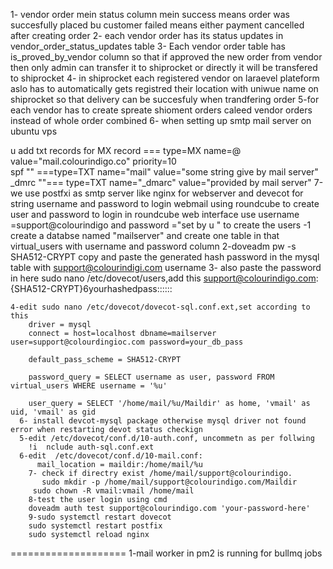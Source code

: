 1- vendor order mein status column mein success means order was succesfully placed bu customer 
  failed  means either payment cancelled after creating order 
2- each vendor order has its status updates in vendor_order_status_updates table 
3- Each vendor order table has is_proved_by_vendor column so that if approved the new order from vendor then only admin can transfer it to shiprocket or directly it will be transfered to shiprocket 
4- in shiprocket each registered vendor on laraevel plateform aslo has to automatically gets registred their location with uniwue name on shiprocket so that delivery can be succesfuly when trandfering order 
5-for  each vendor has to create spreate shioment orders caleed vendor orders instead of whole order combined 
6- when setting up smtp mail server on ubuntu vps 
   
   u add txt records for
   MX record === type=MX name=@ value="mail.colourindigo.co" priority=10  
   spf ""    ===type=TXT name="mail" value="some string give by mail server"
   _dmrc ""=== type=TXT name="_dmarc" value="provided by mail server"
  7-we use postfxi as smtp server like nginx for webserver and devecot for string username and password to login webmail using roundcube 
    to create user and password to login in roundcube web interface 
    use username =support@colourindigo and password ="set by u "
    to create the users 
    -1 create a databse named "mailserver" and create one table in that virtual_users with username and password column
    2-doveadm pw -s SHA512-CRYPT
       copy and paste the generated hash password in the mysql table with support@colourindigi.com username 
    3- also paste the password in here sudo nano /etc/dovecot/users,add this 
        support@colourindigo.com:{SHA512-CRYPT}$6$yourhashedpass::::::
      
    4-edit sudo nano /etc/dovecot/dovecot-sql.conf.ext,set according to this 
        driver = mysql
        connect = host=localhost dbname=mailserver user=support@colourdingioc.com password=your_db_pass

        default_pass_scheme = SHA512-CRYPT

        password_query = SELECT username as user, password FROM virtual_users WHERE username = '%u'

        user_query = SELECT '/home/mail/%u/Maildir' as home, 'vmail' as uid, 'vmail' as gid
      6- install devcot-mysql package otherwise mysql driver not found error when restarting devot status checkign 
      5-edit /etc/dovecot/conf.d/10-auth.conf, uncommetn as per follwing 
        !i  nclude auth-sql.conf.ext
      6-edit  /etc/dovecot/conf.d/10-mail.conf:
          mail_location = maildir:/home/mail/%u
        7- check if directry exist /home/mail/support@colourindigo.
           sudo mkdir -p /home/mail/support@colourindigo.com/Maildir
         sudo chown -R vmail:vmail /home/mail
        8-test the user login using cmd 
        doveadm auth test support@colourindigo.com 'your-password-here'
        9-sudo systemctl restart dovecot
        sudo systemctl restart postfix
        sudo systemctl reload nginx
====================
1-mail worker in pm2 is running for bullmq jobs 